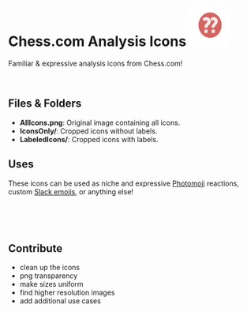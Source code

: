 # Chess.com Analysis Icons <img src="IconsOnly/svg/Blunder.svg" alt="Blunder Icon" width="80" height="80"> 


Familiar & expressive analysis icons from Chess.com!


<br>



## Files & Folders

- **AllIcons.png**: Original image containing all icons.
- **IconsOnly/**: Cropped icons without labels.
- **LabeledIcons/**: Cropped icons with labels.

## Uses

These icons can be used as niche and expressive [Photomoji](https://9to5google.com/2024/01/26/google-messages-photomoji-rolling-out/#:~:text=also%20announced%20that-,Photomoji,-and%20Magic%20Compose) reactions, custom [Slack emojis](https://enwest.slack.com/customize/emoji), or anything else!


<br><br><br>

## Contribute

- clean up the icons
- png transparency 
- make sizes uniform 
- find higher resolution images 
- add additional use cases
